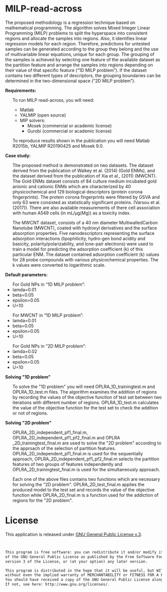 # MILP-read-across
The proposed methodology is a regression technique based on mathematical programming. The algorithm solves Mixed Integer Linear Programming (MILP) problems to split the hyperspace into consistent regions and allocate the samples into regions. Also, it identifies linear regression models for each region. Therefore, predictions for untested samples can be generated according to the group they belong and the use of multivariable linear equations, unique for each group. The grouping of the samples is achieved by selecting one feature of the available dataset as the partition feature and arrange the samples into regions depending on their value of  that specific feature (“1D MILP problem”). If the dataset contains two different types of descriptors, the grouping boundaries can be determined in the two-dimensional space (“2D MILP problem”). 

<b>Requirements:</b> 
<ul>
To run  MILP read-across, you will need: 
<ul>
 <li>Matlab</li> 
 <li>YALMIP (open source)</li> 
 <li>MIP solvers: 
<ul>
  <li>Mosek (commercial or academic license)</li>
 <li>Gurobi (commercial or academic license)</li> 
   </ul>
  </li>
  </ul>
</ul>
<ul>
To reproduce results shown in the publication you will need Matlab R2015b, YALMIP R20190425 and Mosek 9.0. 
</ul>

<b>Case study: </b>
<ul>The proposed method is demonstrated on two datasets. The dataset derived from the publication of Walkey et al. (2014) (Gold ENMs), and the dataset derived from the publication of Xia et al., (2011) (MWCNT). The Gold ENMs dataset consists of 84 culture medium incubated gold anionic and cationic ENMs which are characterized by 40 physicochemical and 129 biological descriptors (protein corona fingerprints). The protein corona fingerprints were filtered by GSVA and only 63 were consisted as statistically significant proteins. (Varsou et al. (2017)). There are also available measurements of there cell association with human A549 cells (in mL/μg(Mg)) as a toxicity index. 
</ul>
<ul>The MWCNT dataset, consists of a 40 nm diameter MultiwalledCarbon Nanotube (MWCNT), coated with hydroxyl derivatives and the surface absorption properties. Five nanodescriptors representing the surface adsorption interactions (lipophilicity, hydro-gen bond acidity and basicity, polarity/polarizability, and lone-pair electrons) were used to train a model for predicting the adsorption coefficient (k) of this particular ENM. The dataset contained adsorption coefficient (k) values for 28 probe compounds with various physicochemical properties. The k values were converted to logarithmic scale.
 </ul>
 
 
<b>Default parameters:</b> 
  <ul>
For Gold NPs in “1D MILP problem”: 
<li>lamda=0.01</li>
<li>beta=0.05</li>
<li>epsilon=0.05</li>
<li>U=10</li>
 </ul>
   <ul>
For MWCNT in “1D MILP problem”: 
<li>lamda=0.01</li>
<li>beta=0.05</li>
<li>epsilon=0.05</li>
<li>U=10</li>
 </ul>
   <ul>
For Gold NPs in “2D MILP problem”: 
<li>lamda=0.02</li>
<li>beta=0.05</li>
<li>epsilon=0.05</li>
<li>U=10</li>
</ul>


<b>Solving "1D problem"</b>
<ul>
To solve the "1D problem" you will need OPLRA_1D_trainingtest.m and OPLRA_1D_test.m files. The algorithm examines the addition of regions by recording the values of the objective function of test set between two iterations with different number of regions. OPLRA_1D_test.m calculates the value of the objective function for the test set to check the addition or not of regions. 
</ul>

<b>Solving "2D problem"</b>
<ul>
OPLRA_2D_independent_pf1_final.m, OPLRA_2D_independent_pf1_pf2_final.m and OPLRA _2D_trainingtest_final.m  are used to solve the "2D problem" according to the approach of the selection of partition features. OPLRA_2D_independent_pf1_final.m is used for the sequentially approach, OPLRA_2D_independent_pf1_pf2_final.m selects the partition features of two groups of features independently and OPLRA_2D_trainingtest_final.m is used for the simultaneously approach.

Each one of the above files contains two functions which are necessary for solving the "2D problem". OPLRA_2D_test_final.m applies the produced model to the test set and records the value of the objective function while OPLRA_2D_final.m is a function used for the addiction of regions for the "2D problem". 
</ul>


# License
This application is released under <a href="https://www.gnu.org/licenses/gpl.html"> GNU General Public License v.3</a>.
```html


This program is free software: you can redistribute it and/or modify it under the terms
of the GNU General Public License as published by the Free Software Foundation, either
version 3 of the License, or (at your option) any later version.

This program is distributed in the hope that it will be useful, but WITHOUT ANY WARRANTY;
without even the implied warranty of MERCHANTABILITY or FITNESS FOR A PARTICULAR PURPOSE.
You should have received a copy of the GNU General Public License along with this program.  
If not, see here: http://www.gnu.org/licenses/.
